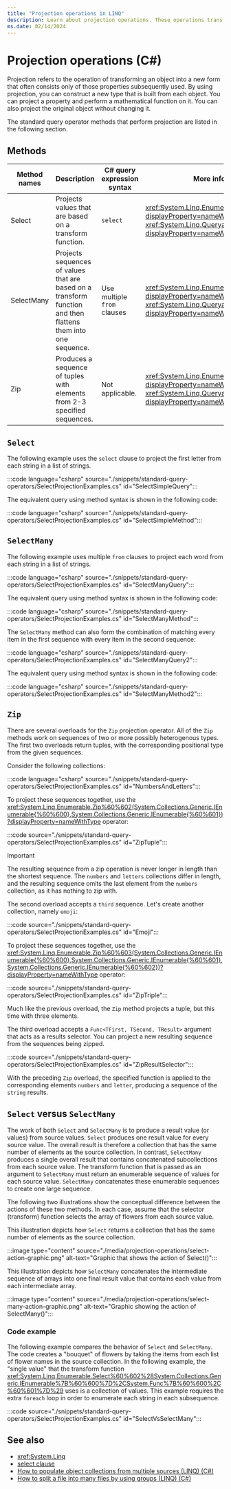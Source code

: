 ```yaml
---
title: "Projection operations in LINQ"
description: Learn about projection operations. These operations transform an object into a new form that often consists only of properties used later.
ms.date: 02/14/2024
---
```

# Projection operations (C#)

Projection refers to the operation of transforming an object into a new form that often consists only of those properties subsequently used. By using projection, you can construct a new type that is built from each object. You can project a property and perform a mathematical function on it. You can also project the original object without changing it.

The standard query operator methods that perform projection are listed in the following section.

## Methods

| Method names | Description | C# query expression syntax | More information |
|--|--|--|--|
| Select | Projects values that are based on a transform function. | `select` | <xref:System.Linq.Enumerable.Select%2A?displayProperty=nameWithType><br /><xref:System.Linq.Queryable.Select%2A?displayProperty=nameWithType> |
| SelectMany | Projects sequences of values that are based on a transform function and then flattens them into one sequence. | Use multiple `from` clauses | <xref:System.Linq.Enumerable.SelectMany%2A?displayProperty=nameWithType><br /><xref:System.Linq.Queryable.SelectMany%2A?displayProperty=nameWithType> |
| Zip | Produces a sequence of tuples with elements from 2-3 specified sequences. | Not applicable. | <xref:System.Linq.Enumerable.Zip%2A?displayProperty=nameWithType><br /><xref:System.Linq.Queryable.Zip%2A?displayProperty=nameWithType> |

## `Select`

The following example uses the `select` clause to project the first letter from each string in a list of strings.

:::code language="csharp" source="./snippets/standard-query-operators/SelectProjectionExamples.cs" id="SelectSimpleQuery":::

The equivalent query using method syntax is shown in the following code:

:::code language="csharp" source="./snippets/standard-query-operators/SelectProjectionExamples.cs" id="SelectSimpleMethod":::

## `SelectMany`

The following example uses multiple `from` clauses to project each word from each string in a list of strings.

:::code language="csharp" source="./snippets/standard-query-operators/SelectProjectionExamples.cs" id="SelectManyQuery":::

The equivalent query using method syntax is shown in the following code:

:::code language="csharp" source="./snippets/standard-query-operators/SelectProjectionExamples.cs" id="SelectManyMethod":::

The `SelectMany` method can also form the combination of matching every item in the first sequence with every item in the second sequence:

:::code language="csharp" source="./snippets/standard-query-operators/SelectProjectionExamples.cs" id="SelectManyQuery2":::

The equivalent query using method syntax is shown in the following code:

:::code language="csharp" source="./snippets/standard-query-operators/SelectProjectionExamples.cs" id="SelectManyMethod2":::

## `Zip`

There are several overloads for the `Zip` projection operator. All of the `Zip` methods work on sequences of two or more possibly heterogenous types. The first two overloads return tuples, with the corresponding positional type from the given sequences.

Consider the following collections:

:::code language="csharp" source="./snippets/standard-query-operators/SelectProjectionExamples.cs" id="NumbersAndLetters":::

To project these sequences together, use the <xref:System.Linq.Enumerable.Zip%60%602(System.Collections.Generic.IEnumerable{%60%600},System.Collections.Generic.IEnumerable{%60%601})?displayProperty=nameWithType> operator:

:::code source="./snippets/standard-query-operators/SelectProjectionExamples.cs" id="ZipTuple":::

> [!IMPORTANT]
> The resulting sequence from a zip operation is never longer in length than the shortest sequence. The `numbers` and `letters` collections differ in length, and the resulting sequence omits the last element from the `numbers` collection, as it has nothing to zip with.

The second overload accepts a `third` sequence. Let's create another collection, namely `emoji`:

:::code source="./snippets/standard-query-operators/SelectProjectionExamples.cs" id="Emoji":::

To project these sequences together, use the <xref:System.Linq.Enumerable.Zip%60%603(System.Collections.Generic.IEnumerable{%60%600},System.Collections.Generic.IEnumerable{%60%601},System.Collections.Generic.IEnumerable{%60%602})?displayProperty=nameWithType> operator:

:::code source="./snippets/standard-query-operators/SelectProjectionExamples.cs" id="ZipTriple":::

Much like the previous overload, the `Zip` method projects a tuple, but this time with three elements.

The third overload accepts a `Func<TFirst, TSecond, TResult>` argument that acts as a results selector. You can project a new resulting sequence from the sequences being zipped.

:::code source="./snippets/standard-query-operators/SelectProjectionExamples.cs" id="ZipResultSelector":::

With the preceding `Zip` overload, the specified function is applied to the corresponding elements `numbers` and `letter`, producing a sequence of the `string` results.

## `Select` versus `SelectMany`

The work of both `Select` and `SelectMany` is to produce a result value (or values) from source values. `Select` produces one result value for every source value. The overall result is therefore a collection that has the same number of elements as the source collection. In contrast, `SelectMany` produces a single overall result that contains concatenated subcollections from each source value. The transform function that is passed as an argument to `SelectMany` must return an enumerable sequence of values for each source value. `SelectMany` concatenates these enumerable sequences to create one large sequence.

The following two illustrations show the conceptual difference between the actions of these two methods. In each case, assume that the selector (transform) function selects the array of flowers from each source value.

This illustration depicts how `Select` returns a collection that has the same number of elements as the source collection.

:::image type="content" source="./media/projection-operations/select-action-graphic.png" alt-text="Graphic that shows the action of Select()":::

This illustration depicts how `SelectMany` concatenates the intermediate sequence of arrays into one final result value that contains each value from each intermediate array.

:::image type="content" source="./media/projection-operations/select-many-action-graphic.png" alt-text="Graphic showing the action of SelectMany()":::

### Code example

The following example compares the behavior of `Select` and `SelectMany`. The code creates a "bouquet" of flowers by taking the items from each list of flower names in the source collection. In the following example, the "single value" that the transform function <xref:System.Linq.Enumerable.Select%60%602%28System.Collections.Generic.IEnumerable%7B%60%600%7D%2CSystem.Func%7B%60%600%2C%60%601%7D%29> uses is a collection of values. This example requires the extra `foreach` loop in order to enumerate each string in each subsequence.

:::code source="./snippets/standard-query-operators/SelectProjectionExamples.cs" id="SelectVsSelectMany":::

## See also

- <xref:System.Linq>
- [select clause](../../language-reference/keywords/select-clause.md)
- [How to populate object collections from multiple sources (LINQ) (C#)](/dotnet/csharp/linq/how-to-query-collections)
- [How to split a file into many files by using groups (LINQ) (C#)](/dotnet/csharp/linq/how-to-query-files-and-directories)
